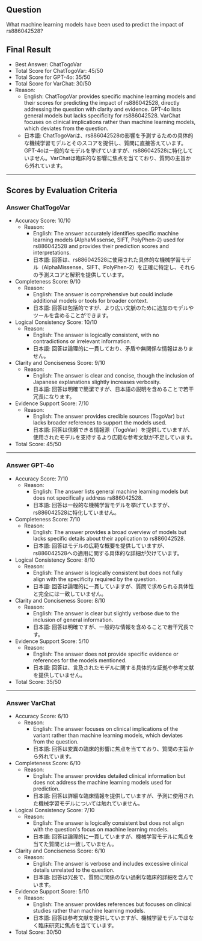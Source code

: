 ## Question

What machine learning models have been used to predict the impact of rs886042528?

## Final Result

- Best Answer: ChatTogoVar
- Total Score for ChatTogoVar: 45/50
- Total Score for GPT-4o: 35/50
- Total Score for VarChat: 30/50
- Reason:
  - English: ChatTogoVar provides specific machine learning models and their scores for predicting the impact of rs886042528, directly addressing the question with clarity and evidence. GPT-4o lists general models but lacks specificity for rs886042528. VarChat focuses on clinical implications rather than machine learning models, which deviates from the question.
  - 日本語: ChatTogoVarは、rs886042528の影響を予測するための具体的な機械学習モデルとそのスコアを提供し、質問に直接答えています。GPT-4oは一般的なモデルを挙げていますが、rs886042528に特化していません。VarChatは臨床的な影響に焦点を当てており、質問の主旨から外れています。

---

## Scores by Evaluation Criteria

### Answer ChatTogoVar
- Accuracy Score: 10/10
  - Reason: 
    - English: The answer accurately identifies specific machine learning models (AlphaMissense, SIFT, PolyPhen-2) used for rs886042528 and provides their prediction scores and interpretations.
    - 日本語: 回答は、rs886042528に使用された具体的な機械学習モデル（AlphaMissense、SIFT、PolyPhen-2）を正確に特定し、それらの予測スコアと解釈を提供しています。
- Completeness Score: 9/10
  - Reason: 
    - English: The answer is comprehensive but could include additional models or tools for broader context.
    - 日本語: 回答は包括的ですが、より広い文脈のために追加のモデルやツールを含めることができます。
- Logical Consistency Score: 10/10
  - Reason: 
    - English: The answer is logically consistent, with no contradictions or irrelevant information.
    - 日本語: 回答は論理的に一貫しており、矛盾や無関係な情報はありません。
- Clarity and Conciseness Score: 9/10
  - Reason: 
    - English: The answer is clear and concise, though the inclusion of Japanese explanations slightly increases verbosity.
    - 日本語: 回答は明確で簡潔ですが、日本語の説明を含めることで若干冗長になります。
- Evidence Support Score: 7/10
  - Reason: 
    - English: The answer provides credible sources (TogoVar) but lacks broader references to support the models used.
    - 日本語: 回答は信頼できる情報源（TogoVar）を提供していますが、使用されたモデルを支持するより広範な参考文献が不足しています。
- Total Score: 45/50

---

### Answer GPT-4o
- Accuracy Score: 7/10
  - Reason: 
    - English: The answer lists general machine learning models but does not specifically address rs886042528.
    - 日本語: 回答は一般的な機械学習モデルを挙げていますが、rs886042528に特化していません。
- Completeness Score: 7/10
  - Reason: 
    - English: The answer provides a broad overview of models but lacks specific details about their application to rs886042528.
    - 日本語: 回答はモデルの広範な概要を提供していますが、rs886042528への適用に関する具体的な詳細が欠けています。
- Logical Consistency Score: 8/10
  - Reason: 
    - English: The answer is logically consistent but does not fully align with the specificity required by the question.
    - 日本語: 回答は論理的に一貫していますが、質問で求められる具体性と完全には一致していません。
- Clarity and Conciseness Score: 8/10
  - Reason: 
    - English: The answer is clear but slightly verbose due to the inclusion of general information.
    - 日本語: 回答は明確ですが、一般的な情報を含めることで若干冗長です。
- Evidence Support Score: 5/10
  - Reason: 
    - English: The answer does not provide specific evidence or references for the models mentioned.
    - 日本語: 回答は、言及されたモデルに関する具体的な証拠や参考文献を提供していません。
- Total Score: 35/50

---

### Answer VarChat
- Accuracy Score: 6/10
  - Reason: 
    - English: The answer focuses on clinical implications of the variant rather than machine learning models, which deviates from the question.
    - 日本語: 回答は変異の臨床的影響に焦点を当てており、質問の主旨から外れています。
- Completeness Score: 6/10
  - Reason: 
    - English: The answer provides detailed clinical information but does not address the machine learning models used for prediction.
    - 日本語: 回答は詳細な臨床情報を提供していますが、予測に使用された機械学習モデルについては触れていません。
- Logical Consistency Score: 7/10
  - Reason: 
    - English: The answer is logically consistent but does not align with the question's focus on machine learning models.
    - 日本語: 回答は論理的に一貫していますが、機械学習モデルに焦点を当てた質問とは一致していません。
- Clarity and Conciseness Score: 6/10
  - Reason: 
    - English: The answer is verbose and includes excessive clinical details unrelated to the question.
    - 日本語: 回答は冗長で、質問に関係のない過剰な臨床的詳細を含んでいます。
- Evidence Support Score: 5/10
  - Reason: 
    - English: The answer provides references but focuses on clinical studies rather than machine learning models.
    - 日本語: 回答は参考文献を提供していますが、機械学習モデルではなく臨床研究に焦点を当てています。
- Total Score: 30/50